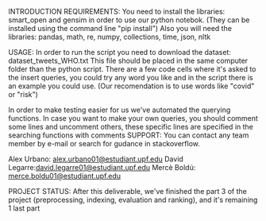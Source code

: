 INTRODUCTION REQUIREMENTS:
You need to install the libraries: smart_open and gensim 
in order to use our python notebok.
(They can be installed using the command line "pip install")
Also you will need the libraries:
pandas, math, re, numpy, collections, time, json, nltk

USAGE:
In order to run the script you need to download the dataset: dataset_tweets_WHO.txt 
This file should be placed in the same computer folder than the python script.
There are a few code cells where it's asked to the insert queries, you could try any word you like 
and in the script there is an example you could use. 
(Our recomendation is to use words like "covid" or "risk")

In order to make testing easier for us we've automated the querying functions. In case you want to make your own queries, you should comment some lines and uncomment others, these specific lines are specified in the searching functions with comments
SUPPORT:
You can contact any team member by e-mail or search for gudance in stackoverflow.

Alex Urbano: alex.urbano01@estudiant.upf.edu
David Legarre:david.legarre01@estudiant.upf.edu
Mercè Boldú: merce.boldu01@estudiant.upf.edu

PROJECT STATUS:
After this deliverable, we've finished the part 3 of the project 
(preprocessing, indexing, evaluation and ranking), 
and it's remaining 1 last part
